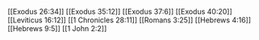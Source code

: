 [[Exodus 26:34]]
[[Exodus 35:12]]
[[Exodus 37:6]]
[[Exodus 40:20]]
[[Leviticus 16:12]]
[[1 Chronicles 28:11]]
[[Romans 3:25]]
[[Hebrews 4:16]]
[[Hebrews 9:5]]
[[1 John 2:2]]
